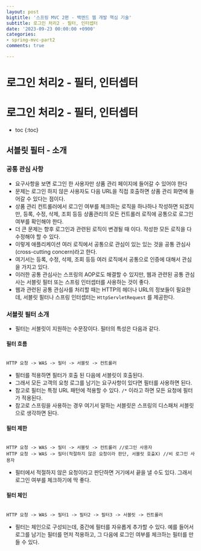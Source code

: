 ```yaml
---
layout: post
bigtitle: '스프링 MVC 2편 - 백엔드 웹 개발 핵심 기술'
subtitle: 로그인 처리2 - 필터, 인터셉터
date: '2023-09-23 00:00:00 +0900'
categories:
- spring-mvc-part2
comments: true

---
```


# 로그인 처리2 - 필터, 인터셉터

# 로그인 처리2 - 필터, 인터셉터

* toc
{:toc}

## 서블릿 필터 - 소개

### 공통 관심 사항
+ 요구사항을 보면 로그인 한 사용자만 상품 관리 페이지에 들어갈 수 있어야 한다
+ 문제는 로그인 하지 않은 사용자도 다음 URL을 직접 호출하면 상품 관리 화면에 들어갈 수 있다는 점이다.
+ 상품 관리 컨트롤러에서 로그인 여부를 체크하는 로직을 하나하나 작성하면 되겠지만, 등록, 수정, 삭제, 조회 등등 상품관리의 모든 컨트롤러 로직에 공통으로 로그인 여부를 확인해야 한다.
+ 더 큰 문제는 향후 로그인과 관련된 로직이 변경될 때 이다. 작성한 모든 로직을 다 수정해야 할 수 있다.
+ 이렇게 애플리케이션 여러 로직에서 공통으로 관심이 있는 있는 것을 공통 관심사(cross-cutting concern)라고 한다.
+ 여기서는 등록, 수정, 삭제, 조회 등등 여러 로직에서 공통으로 인증에 대해서 관심을 가지고 있다.
+ 이러한 공통 관심사는 스프링의 AOP로도 해결할 수 있지만, 웹과 관련된 공통 관심사는 서블릿 필터 또는 스프링 인터셉터를 사용하는 것이 좋다.
+ 웹과 관련된 공통 관심사를 처리할 때는 HTTP의 헤더나 URL의 정보들이 필요한데, 서블릿 필터나 스프링 인터셉터는 ```HttpServletRequest``` 를 제공한다.

### 서블릿 필터 소개
+ 필터는 서블릿이 지원하는 수문장이다. 필터의 특성은 다음과 같다.

#### 필터 흐름
~~~

HTTP 요청 -> WAS -> 필터 -> 서블릿 -> 컨트롤러

~~~

+ 필터를 적용하면 필터가 호출 된 다음에 서블릿이 호출된다.
+ 그래서 모든 고객의 요청 로그를 남기는 요구사항이 있다면 필터를 사용하면 된다.
+ 참고로 필터는 특정 URL 패턴에 적용할 수 있다. ```/*``` 이라고 하면 모든 요청에 필터가 적용된다.
+ 참고로 스프링을 사용하는 경우 여기서 말하는 서블릿은 스프링의 디스패처 서블릿으로 생각하면 된다.

#### 필터 제한

~~~

HTTP 요청 -> WAS -> 필터 -> 서블릿 -> 컨트롤러 //로그인 사용자
HTTP 요청 -> WAS -> 필터(적절하지 않은 요청이라 판단, 서블릿 호출X) //비 로그인 사용자

~~~

+ 필터에서 적절하지 않은 요청이라고 판단하면 거기에서 끝을 낼 수도 있다. 그래서 로그인 여부를 체크하기에 딱 좋다.

#### 필터 체인

~~~

HTTP 요청 -> WAS -> 필터1 -> 필터2 -> 필터3 -> 서블릿 -> 컨트롤러

~~~

+ 필터는 체인으로 구성되는데, 중간에 필터를 자유롭게 추가할 수 있다. 예를 들어서 로그를 남기는 필터를 먼저 적용하고, 그 다음에 로그인 여부를 체크하는 필터를 만들 수 있다.
